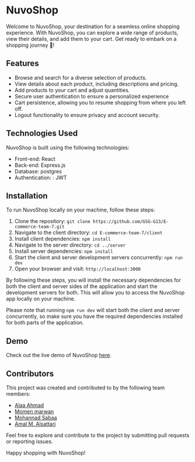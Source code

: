 # NuvoShop

Welcome to NuvoShop, your destination for a seamless online shopping experience. With NuvoShop, you can explore a wide range of products, view their details, and add them to your cart. Get ready to embark on a shopping journey 🛒!

## Features

- Browse and search for a diverse selection of products.
- View details about each product, including descriptions and pricing.
- Add products to your cart and adjust quantities.
- Secure user authentication to ensure a personalized experience
- Cart persistence, allowing you to resume shopping from where you left off.
- Logout functionality to ensure privacy and account security. 

## Technologies Used

NuvoShop is built using the following technologies:

- Front-end: React
- Back-end: Express.js
- Database: postgres
- Authentication: : JWT

## Installation

To run NuvoShop locally on your machine, follow these steps:

1. Clone the repository: `git clone https://github.com/GSG-G13/E-commerce-team-7.git`
2. Navigate to the client directory: `cd E-commerce-team-7/client`
3. Install client dependencies: `npm install`
4. Navigate to the server directory: `cd ../server`
5. Install server dependencies: `npm install`
6. Start the client and server development servers concurrently: `npm run dev`
7. Open your browser and visit: `http://localhost:3000`

By following these steps, you will install the necessary dependencies for both the client and server sides of the application and start the development servers for both. This will allow you to access the NuvoShop app locally on your machine.

Please note that running `npm run dev` will start both the client and server concurrently, so make sure you have the required dependencies installed for both parts of the application.
## Demo

Check out the live demo of NuvoShop [here](https://nuvoshop.onrender.com/).

## Contributors

This project was created and contributed to by the following team members:

- [Alaa Ahmad](https://github.com/alaaahmade)
- [Momen marwan](https://github.com/momenmarwan)
- [Mohannad Sabaa](https://github.com/MohannadSabaa)
- [Amal M. Alsattari](https://github.com/Amal-Mousa)

Feel free to explore and contribute to the project by submitting pull requests or reporting issues.

Happy shopping with NuvoShop!
